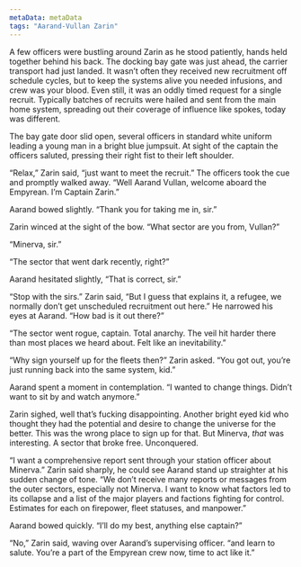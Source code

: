 ```yaml
---
metaData: metaData
tags: "Aarand-Vullan Zarin"
---
```


A few officers were bustling around Zarin as he stood patiently, hands held together behind his back. The docking bay gate was just ahead, the carrier transport had just landed. It wasn’t often they received new recruitment off schedule cycles, but to keep the systems alive you needed infusions, and crew was your blood. Even still, it was an oddly timed request for a single recruit. Typically batches of recruits were hailed and sent from the main home system, spreading out their coverage of influence like spokes, today was different. 

The bay gate door slid open, several officers in standard white uniform leading a young man in a bright blue jumpsuit. At sight of the captain the officers saluted, pressing their right fist to their left shoulder.

“Relax,” Zarin said, “just want to meet the recruit.” The officers took the cue and promptly walked away. “Well Aarand Vullan, welcome aboard the Empyrean. I’m Captain Zarin.”

Aarand bowed slightly. “Thank you for taking me in, sir.”

Zarin winced at the sight of the bow. “What sector are you from, Vullan?”

“Minerva, sir.”

“The sector that went dark recently, right?”

Aarand hesitated slightly, “That is correct, sir.”

“Stop with the sirs.” Zarin said, “But I guess that explains it, a refugee, we normally don’t get unscheduled recruitment out here.” He narrowed his eyes at Aarand. “How bad is it out there?”

“The sector went rogue, captain. Total anarchy. The veil hit harder there than most places we heard about. Felt like an inevitability.”

“Why sign yourself up for the fleets then?” Zarin asked. “You got out, you’re just running back into the same system, kid.”

Aarand spent a moment in contemplation. “I wanted to change things. Didn’t want to sit by and watch anymore.”

Zarin sighed, well that’s fucking disappointing. Another bright eyed kid who thought they had the potential and desire to change the universe for the better. This was the wrong place to sign up for that. But Minerva, *that* was interesting. A sector that broke free. Unconquered. 

“I want a comprehensive report sent through your station officer about Minerva.” Zarin said sharply, he could see Aarand stand up straighter at his sudden change of tone. “We don’t receive many reports or messages from the outer sectors, especially not Minerva. I want to know what factors led to its collapse and a list of the major players and factions fighting for control. Estimates for each on firepower, fleet statuses, and manpower.”

Aarand bowed quickly. “I’ll do my best, anything else captain?” 

“No,” Zarin said, waving over Aarand’s supervising officer. “and learn to salute. You’re a part of the Empyrean crew now, time to act like it.”